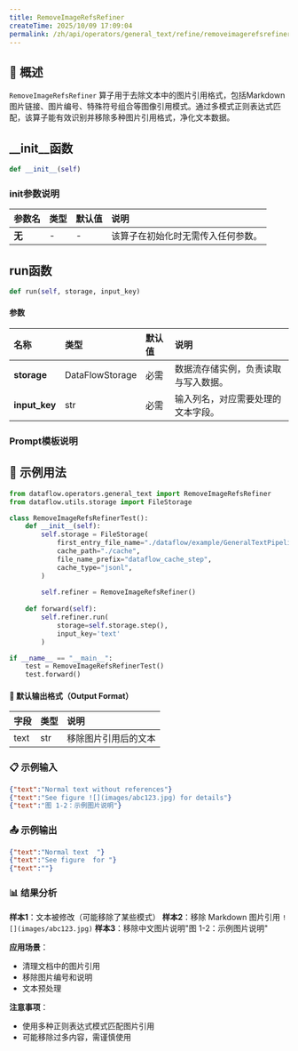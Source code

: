 ```yaml
---
title: RemoveImageRefsRefiner
createTime: 2025/10/09 17:09:04
permalink: /zh/api/operators/general_text/refine/removeimagerefsrefiner/
---
```


## 📘 概述
`RemoveImageRefsRefiner` 算子用于去除文本中的图片引用格式，包括Markdown图片链接、图片编号、特殊符号组合等图像引用模式。通过多模式正则表达式匹配，该算子能有效识别并移除多种图片引用格式，净化文本数据。

## __init__函数
```python
def __init__(self)
```
### init参数说明
| 参数名 | 类型 | 默认值 | 说明 |
| :--- | :--- | :--- | :--- |
| **无** | - | - | 该算子在初始化时无需传入任何参数。 |

## run函数
```python
def run(self, storage, input_key)
```
#### 参数
| 名称 | 类型 | 默认值 | 说明 |
| :------------- | :---------------- | :---------------- | :----------------- |
| **storage** | DataFlowStorage | 必需 | 数据流存储实例，负责读取与写入数据。 |
| **input_key** | str | 必需 | 输入列名，对应需要处理的文本字段。 |

### Prompt模板说明


## 🧠 示例用法

```python
from dataflow.operators.general_text import RemoveImageRefsRefiner
from dataflow.utils.storage import FileStorage

class RemoveImageRefsRefinerTest():
    def __init__(self):
        self.storage = FileStorage(
            first_entry_file_name="./dataflow/example/GeneralTextPipeline/remove_image_refs_test_input.jsonl",
            cache_path="./cache",
            file_name_prefix="dataflow_cache_step",
            cache_type="jsonl",
        )
        
        self.refiner = RemoveImageRefsRefiner()
        
    def forward(self):
        self.refiner.run(
            storage=self.storage.step(),
            input_key='text'
        )

if __name__ == "__main__":
    test = RemoveImageRefsRefinerTest()
    test.forward()
```

#### 🧾 默认输出格式（Output Format）

| 字段 | 类型 | 说明 |
| :--- | :---- | :---------- |
| text | str | 移除图片引用后的文本 |

### 📋 示例输入

```json
{"text":"Normal text without references"}
{"text":"See figure ![](images/abc123.jpg) for details"}
{"text":"图 1-2：示例图片说明"}
```

### 📤 示例输出

```json
{"text":"Normal text  "}
{"text":"See figure  for "}
{"text":""}
```

### 📊 结果分析

**样本1**：文本被修改（可能移除了某些模式）
**样本2**：移除 Markdown 图片引用 `![](images/abc123.jpg)`
**样本3**：移除中文图片说明"图 1-2：示例图片说明"

**应用场景**：
- 清理文档中的图片引用
- 移除图片编号和说明
- 文本预处理

**注意事项**：
- 使用多种正则表达式模式匹配图片引用
- 可能移除过多内容，需谨慎使用
